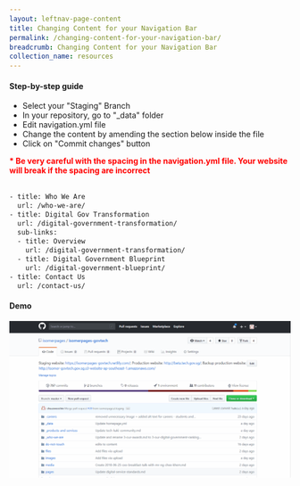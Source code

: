 ```yaml
---
layout: leftnav-page-content
title: Changing Content for your Navigation Bar
permalink: /changing-content-for-your-navigation-bar/
breadcrumb: Changing Content for your Navigation Bar
collection_name: resources
---
```


#### **Step-by-step guide**
* Select your "Staging" Branch
* In your repository, go to "_data" folder
* Edit navigation.yml file
* Change the content by amending the section below inside the file
* Click on "Commit changes" button

<font color="red"><b>* Be very careful with the spacing in the navigation.yml file. Your website will break if the spacing are incorrect</b></font>
```

- title: Who We Are
  url: /who-we-are/
- title: Digital Gov Transformation
  url: /digital-government-transformation/
  sub-links:
  - title: Overview
    url: /digital-government-transformation/
  - title: Digital Government Blueprint
    url: /digital-government-blueprint/
- title: Contact Us
  url: /contact-us/
```

#### **Demo**
![Changing Text for your Navigation Bar](/images/resources/changing-content-for-your-navigation-bar.gif)
